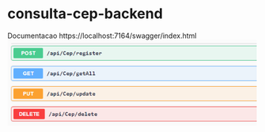 # consulta-cep-backend

Documentacao 
https://localhost:7164/swagger/index.html
![alt text](https://github.com/MuriloAredes/consulta-cep-backend/blob/main/Captura%20de%20tela%202022-11-06%20093840.png)

